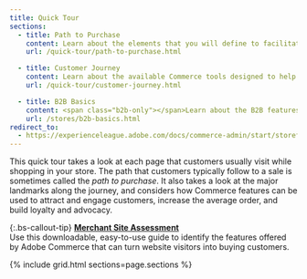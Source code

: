 ```yaml
---
title: Quick Tour
sections:
  - title: Path to Purchase
    content: Learn about the elements that you will define to facilitate and promote the path to purchase for your customers.
    url: /quick-tour/path-to-purchase.html

  - title: Customer Journey
    content: Learn about the available Commerce tools designed to help you maximize your customer engagement, retention, and loyalty.
    url: /quick-tour/customer-journey.html

  - title: B2B Basics
    content: <span class="b2b-only"></span>Learn about the B2B features that support business-to-business eCommerce.
    url: /stores/b2b-basics.html
redirect_to:
  - https://experienceleague.adobe.com/docs/commerce-admin/start/storefront/storefront.html
---
```


This quick tour takes a look at each page that customers usually visit while shopping in your store. The path that customers typically follow to a sale is sometimes called the _path to purchase_. It also takes a look at the major landmarks along the journey, and considers how Commerce features can be used to attract and engage customers, increase the average order, and build loyalty and advocacy.

{:.bs-callout-tip}
<span class="ee-only"></span> [**Merchant Site Assessment**](https://documentcloud.adobe.com/link/track?uri=urn:aaid:scds:US:98cc2c67-7962-482f-93e6-58457be61656)<br/>
Use this downloadable, easy-to-use guide to identify the features offered by Adobe Commerce that can turn website visitors into buying customers.

{% include grid.html sections=page.sections %}